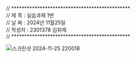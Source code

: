 // **********************************************                                                                               
// 제 목 : 실습과제 1번                                                                                                           
// 날 짜 : 2024년 11월25일                                                                                                       
// 작성자 : 2301378 김위제                                                                                                       
// **********************************************


![스크린샷 2024-11-25 220018](https://github.com/user-attachments/assets/781469f0-b64f-48cc-ade6-f4d85b5cd296)

